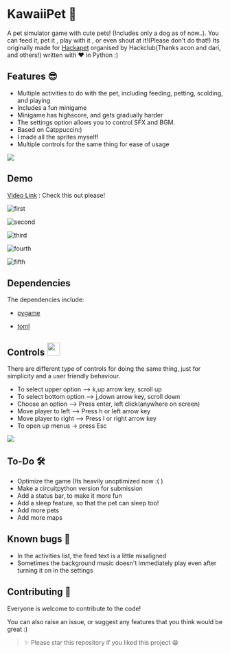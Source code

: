 # KawaiiPet 🐶

A pet simulator game with cute pets! (Includes only a dog as of now..).
You can feed it, pet it , play with it , or even shout at it!(Please don't do that!)
Its originally made for [Hackapet](hackapet.hackclub.com) organised by Hackclub(Thanks acon and dari, and others!)
written with ❤️ in Python :)

## Features 😎

- Multiple activities to do with the pet, including feeding, petting, scolding, and playing
- Includes a fun minigame
- Minigame has highscore, and gets gradually harder
- The settings option allows you to control SFX and BGM.
- Based on Catppuccin:)
- I made all the sprites myself!
- Multiple controls for the same thing for ease of usage

<img src="https://user-images.githubusercontent.com/73097560/115834477-dbab4500-a447-11eb-908a-139a6edaec5c.gif">

## Demo
[Video Link](https://cloud-fgf2azwgd-hack-club-bot.vercel.app/0kawaiipet_demo.mp4) : Check this out please!

![first](screenshots/01.png)

![second](screenshots/02.png)

![third](screenshots/03.png)

![fourth](screenshots/04.png)

![fifth](screenshots/05.png)

## Dependencies

The dependencies include: 

- [pygame](https://github.com/pygame/pygame)

- [toml](https://pypi.org/project/toml/)

<h2>
    Controls <img src="https://github.com/Anmol-Baranwal/Cool-GIFs-For-GitHub/assets/74038190/7b282ec6-fcc3-4600-90a7-2c3140549f58" width="30">
</h2>
There are different type of controls for doing the same thing, just for simplicity and a user friendly behaviour.

- To select upper option --> k,up arrow key, scroll up
- To select bottom option --> j,down arrow key, scroll down
- Choose an option --> Press enter, left click(anywhere on screen)
- Move player to left --> Press h or left arrow key
- Move player to right --> Press l or right arrow key
- To open up menus -> press Esc

<img src="https://user-images.githubusercontent.com/73097560/115834477-dbab4500-a447-11eb-908a-139a6edaec5c.gif">

## To-Do 🛠️
- Optimize the game (Its heavily unoptimized now :( )
- Make a circuitpython version for submission
- Add a status bar, to make it more fun
- Add a sleep feature, so that the pet can sleep too!
- Add more pets
- Add more maps

## Known bugs 🐞
- In the activities list, the feed text is a little misaligned
- Sometimes the background music doesn't immediately play even after turning it on in the settings

## Contributing 🤝

Everyone is welcome to contribute to the code!

You can also raise an issue, or suggest any features that you think would be great :)

> ✨ Please star this repository if you liked this project 😁
